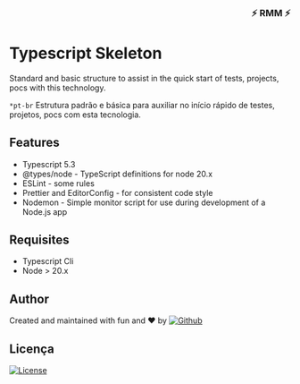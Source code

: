 <div align="right">

### ⚡ RMM ⚡

</div>

# Typescript Skeleton

Standard and basic structure to assist in the quick start of tests, projects, pocs with this technology. 

`*pt-br` Estrutura padrão e básica para auxiliar no início rápido de testes, projetos, pocs com esta tecnologia.


## Features

- Typescript 5.3
- @types/node - TypeScript definitions for node 20.x 
- ESLint - some rules
- Prettier and EditorConfig - for consistent code style
- Nodemon - Simple monitor script for use during development of a Node.js app


## Requisites 

- Typescript Cli 
- Node > 20.x

## Author

Created and maintained with fun and :heart: by [![Github](https://img.shields.io/badge/-ricardo%20melo%20martins-000?style=plastic&logo=github)](https://github.com/ricardo-melo-martins)

## Licença

[![License](https://img.shields.io/badge/license-MIT-green?style=plastic)](LICENSE.md)


